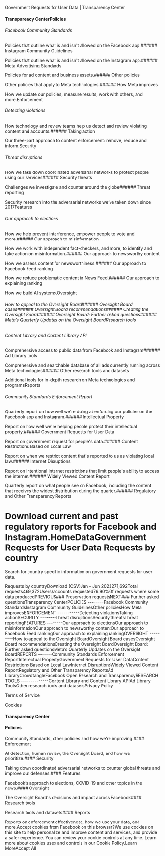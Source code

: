 Government Requests for User Data | Transparency Center















####  Transparency CenterPolicies

###### Facebook Community Standards

Policies that outline what is and isn't allowed on the Facebook app.###### Instagram Community Guidelines

Policies that outline what is and isn't allowed on the Instagram app.###### Meta Advertising Standards

Policies for ad content and business assets.###### Other policies

Other policies that apply to Meta technologies.###### How Meta improves

How we update our policies, measure results, work with others, and more.Enforcement

###### Detecting violations

How technology and review teams help us detect and review violating content and accounts.###### Taking action

Our three-part approach to content enforcement: remove, reduce and inform.Security

###### Threat disruptions


 How we take down coordinated adversarial networks to protect people using our services###### Security threats


 Challenges we investigate and counter around the globe###### Threat reporting


 Security research into the adversarial networks we’ve taken down since 2017Features

###### Our approach to elections

How we help prevent interference, empower people to vote and more.###### Our approach to misinformation

How we work with independent fact-checkers, and more, to identify and take action on misinformation.###### Our approach to newsworthy content

How we assess content for newsworthiness.###### Our approach to Facebook Feed ranking


 How we reduce problematic content in News Feed.###### Our approach to explaining ranking


 How we build AI systems.Oversight

###### How to appeal to the Oversight Board###### Oversight Board cases###### Oversight Board recommendations###### Creating the Oversight Board###### Oversight Board: Further asked questions###### Meta’s Quarterly Updates on the Oversight BoardResearch tools

###### Content Library and Content Library API

Comprehensive access to public data from Facebook and Instagram###### Ad Library tools

Comprehensive and searchable database of all ads currently running across Meta technologies###### Other research tools and datasets

Additional tools for in-depth research on Meta technologies and programsReports

###### Community Standards Enforcement Report

Quarterly report on how well we're doing at enforcing our policies on the Facebook app and Instagram.###### Intellectual Property

Report on how well we're helping people protect their intellectual property.###### Government Requests for User Data

Report on government request for people's data.###### Content Restrictions Based on Local Law

Report on when we restrict content that's reported to us as violating local law.###### Internet Disruptions

Report on intentional internet restrictions that limit people's ability to access the internet.###### Widely Viewed Content Report


 Quarterly report on what people see on Facebook, including the content that receives the widest distribution during the quarter.###### Regulatory and Other Transparency Reports


 Download current and past regulatory reports for Facebook and Instagram.HomeDataGovernment Requests for User Data
 Requests by country
=====================


 Search for country specific information on government requests for user data.
 

Requests by countryDownload (CSV)Jan - Jun 2023271,692Total requests469,372Users/accounts requested76.90%Of requests where some data producedPREVIOUS### Preservation requestsNEXT### Further asked questionsTransparency CenterPOLICIES
--------Facebook Community StandardsInstagram Community GuidelinesOther policiesHow Meta improvesENFORCEMENT
-----------Detecting violationsTaking actionSECURITY
--------Threat disruptionsSecurity threatsThreat reportingFEATURES
--------Our approach to electionsOur approach to misinformationOur approach to newsworthy contentOur approach to Facebook Feed rankingOur approach to explaining rankingOVERSIGHT
---------How to appeal to the Oversight BoardOversight Board casesOversight Board recommendationsCreating the Oversight BoardOversight Board: Further asked questionsMeta’s Quarterly Updates on the Oversight BoardREPORTS
-------Community Standards Enforcement ReportIntellectual PropertyGovernment Requests for User DataContent Restrictions Based on Local LawInternet DisruptionsWidely Viewed Content ReportRegulatory and Other Transparency ReportsAd LibraryCrowdtangleFacebook Open Research and TransparencyRESEARCH TOOLS
--------------Content Library and Content Library APIAd Library ToolsOther research tools and datasetsPrivacy Policy

Terms of Service

Cookies

































































































































































#### Transparency Center

#### Policies

Community Standards, other policies and how we’re improving.#### Enforcement

AI detection, human review, the Oversight Board, and how we prioritize.#### Security

Taking down coordinated adversarial networks to counter global threats and improve our defenses.#### Features

Facebook’s approach to elections, COVID-19 and other topics in the news.#### Oversight

The Oversight Board's decisions and impact across Facebook#### Research tools

Research tools and datasets#### Reports

Reports on enforcement effectiveness, how we use your data, and more.Accept cookies from Facebook on this browser?We use cookies on this site to help personalize and improve content and services, and provide a safer experience. You can review your cookie controls at any time. Learn more about cookies uses and controls in our Cookie Policy.Learn MoreAccept All